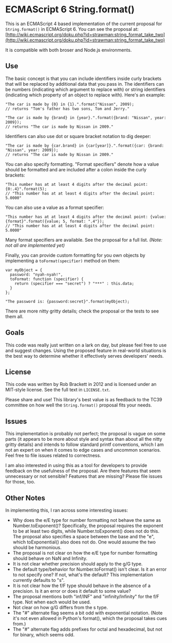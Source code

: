 ECMAScript 6 String.format()
============================

This is an ECMAScript 4 based implementation of the current proposal for `String.format()` in ECMAScript 6. You can see the proposal at: [http://wiki.ecmascript.org/doku.php?id=strawman:string_format_take_two](http://wiki.ecmascript.org/doku.php?id=strawman:string_format_take_two)

It is compatible with both broser and Node.js environments.

## Use

The basic concept is that you can include identifiers inside curly brackets that will be replaced by additional data that you pass in. The identifiers can be numbers (indicating which argument to replace with) or string identifiers (indicating which property of an object to replace with). Here's an example:


	"The car is made by {0} in {1}.".format("Nissan", 2009);
	// returns "Tom's father has two sons, Tom and Jerry."
	
	"The car is made by {brand} in {year}.".format({brand: "Nissan", year: 2009});
	// returns "The car is made by Nissan in 2009."

Identifiers can also use dot or square bracket notation to dig deeper:

	"The car is made by {car.brand} in {car[year]}.".format({car: {brand: "Nissan", year: 2009});
	// returns "The car is made by Nissan in 2009."

You can also specify formatting. "Format specifiers" denote how a value should be formatted and are included after a colon inside the curly brackets:

	"This number has at at least 4 digits after the decimal point: {0:.4}".format(5);
	// "This number has at at least 4 digits after the decimal point: 5.0000"

You can also use a value as a format specifier:

	"This number has at at least 4 digits after the decimal point: {value:{format}".format({value; 5, format: ".4"});
	// "This number has at at least 4 digits after the decimal point: 5.0000"

Many format specifiers are available. See the proposal for a full list. _(Note: not all are implemented yet)_

Finally, you can provide custom formatting for you own objects by implementing a `toFormat(specifier)` method on them:

	var myObject = {
	  password: "nyah-nyah!",
	  toFormat: function (specifier) {
	    return (specifier === "secret") ? "***" : this.data;
	  }
	};
	
	"The password is: {password:secret}".format(myObject);

There are more nitty gritty details; check the proposal or the tests to see them all.


## Goals

This code was really just written on a lark on day, but please feel free to use and suggest changes. Using the proposed feature in real-world situations is the best way to determine whether it effectively serves developers' needs.


## License

This code was written by Rob Brackett in 2012 and is licensed under an MIT-style license. See the full text in `LICENSE.txt`. 

Please share and use! This library's best value is as feedback to the TC39 committee on how well the `String.format()` proposal fits your needs.


## Issues

This implementation is probably not perfect; the proposal is vague on some parts (it appears to be more about style and syntax than about all the nitty gritty details) and intends to follow standard printf conventions, which I am not an expert on when it comes to edge cases and uncommon scenarios. Feel free to file issues related to correctness.

I am also interested in using this as a tool for developers to provide feedback on the usefulness of the proposal. Are there features that seem unnecessary or not sensible? Features that are missing? Please file issues for those, too.


## Other Notes

In implementing this, I ran across some interesting issues:

- Why does the e/E type for number formatting not behave the same as Number.toExponent()? Specifically, the proposal requires the exponent to be at least two digits, while Number.toExponent() does not do this. The proposal also specifies a space between the base and the "e", which toExponential() also does not do. One would assume the two should be harmonious.
- The proposal is not clear on how the e/E type for number formatting should behave on NaN and Infinity.
- It is not clear whether precision should apply to the g/G type.
- The default type/behavior for Number.toFormat() isn't clear. Is it an error to not specify one? If not, what's the default? This implementation currently defaults to "s".
- It is not clear how the f/F type should behave in the absence of a precision. Is it an error or does it default to some value?
- The proposal mentions both "inf/INF" and "infinity/Infinity" for the f/F type. Not when each would be used.
- Not clear on how g/G differs from the s type.
- The "#" alternate flag seems a bit odd with exponential notation. (Note it's not even allowed in Python's format(), which the proposal takes cues from.)
- The "#" alternate flag adds prefixes for octal and hexadecimal, but not for binary, which seems odd.

